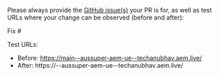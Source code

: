 Please always provide the [GitHub issue(s)](../issues) your PR is for, as well as test URLs where your change can be observed (before and after):

Fix #<gh-issue-id>

Test URLs:
- Before: https://main--aussuper-aem-ue--techanubhav.aem.live/
- After: https://<branch>--aussuper-aem-ue--techanubhav.aem.live/
